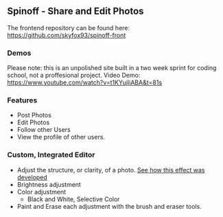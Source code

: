 ## Spinoff - Share and Edit Photos
  The frontend repository can be found here:
  https://github.com/skyfox93/spinoff-front
 ### Demos
 Please note: this is an unpolished site built in a two week sprint for coding school, not a proffesional project.
  Video Demo: https://www.youtube.com/watch?v=t1KYujIiABA&t=81s
 ### Features
  + Post Photos  
  + Edit Photos  
  + Follow other Users  
  + View the profile of other users.   


 ### Custom, Integrated Editor
  + Adjust the structure, or clarity, of a photo.
    [See how this effect was developed](https://medium.com/skylar-salernos-tech-blog/mimicking-googles-pop-filter-using-canvas-blend-modes-d7da83590d1a)
  + Brightness adjustment
  + Color adjustment  
    + Black and White, Selective Color
  + Paint and Erase each adjustment with the brush and eraser tools.
